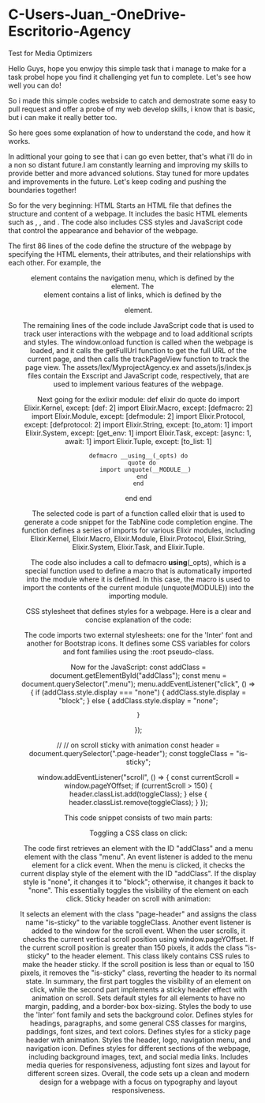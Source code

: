 # C-Users-Juan_-OneDrive-Escritorio-Agency
Test for Media Optimizers

Hello Guys, hope you enwjoy this simple task that i manage to make for a task probeI hope you find it challenging yet fun to complete. Let's see how well you can do!

So i made this simple codes webside to catch and demostrate some easy to pull request and offer a probe of my web develop skills, i know that is basic, but i can make it really better too.

So here goes some explanation of how to understand the code, and how it works.

In adittional your going to see that i can go even better, that's what i'll do in a non so distant future.I am constantly learning and improving my skills to provide better and more advanced solutions. Stay tuned for more updates and improvements in the future. Let's keep coding and pushing the boundaries together!

So for the very beginning: HTML
Starts an HTML file that defines the structure and content of a webpage. It includes the basic HTML elements such as <html>, <head>, and <body>. The code also includes CSS styles and JavaScript code that control the appearance and behavior of the webpage.

The first 86 lines of the code define the structure of the webpage by specifying the HTML elements, their attributes, and their relationships with each other. For example, the <header> element contains the navigation menu, which is defined by the <nav> element. The <nav> element contains a list of links, which is defined by the <ul> element.

The remaining lines of the code include JavaScript code that is used to track user interactions with the webpage and to load additional scripts and styles. The window.onload function is called when the webpage is loaded, and it calls the getFullUrl function to get the full URL of the current page, and then calls the trackPageView function to track the page view. The assets/Iex/MyprojectAgency.ex and assets/js/index.js files contain the Exscript and JavaScript code, respectively, that are used to implement various features of the webpage.

Next going for the exlixir module:
def elixir do
  quote do
    import Elixir.Kernel, except: [def: 2]
    import Elixir.Macro, except: [defmacro: 2]
    import Elixir.Module, except: [defmodule: 2]
    import Elixir.Protocol, except: [defprotocol: 2]
    import Elixir.String, except: [to_atom: 1]
    import Elixir.System, except: [get_env: 1]
    import Elixir.Task, except: [async: 1, await: 1]
    import Elixir.Tuple, except: [to_list: 1]

    defmacro __using__(_opts) do
      quote do
        import unquote(__MODULE__)
      end
    end
  end
end

The selected code is part of a function called elixir that is used to generate a code snippet for the TabNine code completion engine. The function defines a series of imports for various Elixir modules, including Elixir.Kernel, Elixir.Macro, Elixir.Module, Elixir.Protocol, Elixir.String, Elixir.System, Elixir.Task, and Elixir.Tuple.

The code also includes a call to defmacro __using__(_opts), which is a special function used to define a macro that is automatically imported into the module where it is defined. In this case, the macro is used to import the contents of the current module (unquote(MODULE)) into the importing module.

CSS stylesheet that defines styles for a webpage. Here is a clear and concise explanation of the code:

The code imports two external stylesheets: one for the 'Inter' font and another for Bootstrap icons.
It defines some CSS variables for colors and font families using the :root pseudo-class.

Now for the JavaScript:
const addClass = document.getElementById("addClass");
const menu = document.querySelector(".menu");
menu.addEventListener("click", () => {
    if (addClass.style.display === "none") {
        addClass.style.display = "block";
    } else {
        addClass.style.display = "none";

    }
});

// // on scroll sticky with animation
const header = document.querySelector(".page-header");
const toggleClass = "is-sticky";

window.addEventListener("scroll", () => {
    const currentScroll = window.pageYOffset;
    if (currentScroll > 150) {
        header.classList.add(toggleClass);
    } else {
        header.classList.remove(toggleClass);
    }
});

This code snippet consists of two main parts:

Toggling a CSS class on click:

The code first retrieves an element with the ID "addClass" and a menu element with the class "menu".
An event listener is added to the menu element for a click event.
When the menu is clicked, it checks the current display style of the element with the ID "addClass".
If the display style is "none", it changes it to "block"; otherwise, it changes it back to "none". This essentially toggles the visibility of the element on each click.
Sticky header on scroll with animation:

It selects an element with the class "page-header" and assigns the class name "is-sticky" to the variable toggleClass.
Another event listener is added to the window for the scroll event.
When the user scrolls, it checks the current vertical scroll position using window.pageYOffset.
If the current scroll position is greater than 150 pixels, it adds the class "is-sticky" to the header element. This class likely contains CSS rules to make the header sticky.
If the scroll position is less than or equal to 150 pixels, it removes the "is-sticky" class, reverting the header to its normal state.
In summary, the first part toggles the visibility of an element on click, while the second part implements a sticky header effect with animation on scroll.
Sets default styles for all elements to have no margin, padding, and a border-box box-sizing.
Styles the body to use the 'Inter' font family and sets the background color.
Defines styles for headings, paragraphs, and some general CSS classes for margins, paddings, font sizes, and text colors.
Defines styles for a sticky page header with animation.
Styles the header, logo, navigation menu, and navigation icon.
Defines styles for different sections of the webpage, including background images, text, and social media links.
Includes media queries for responsiveness, adjusting font sizes and layout for different screen sizes.
Overall, the code sets up a clean and modern design for a webpage with a focus on typography and layout responsiveness.

